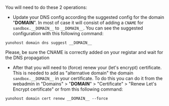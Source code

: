 You will need to do these 2 operations:
- Update your DNS config according the suggested config for the domain "__DOMAIN__". In most of case it will consist of adding a `CNAME` for `sandbox.__DOMAIN__` to `__DOMAIN__`. You can see the suggested configuration with this following command:
```
yunohost domain dns suggest __DOMAIN__
```
Please, be sure the CNAME is correctly added on your registar and wait for the DNS propagation

- After that you will need to (force) renew your (let's encrypt) certificate. This is needed to add as "alternative domain" the domain `sandbox.__DOMAIN__` in your certificate. To do this you can do it from the webadmin in "Domains" > "__DOMAIN__" > "Certificate" > "Renew Let's Encrypt certificate" or from this following command:
```
yunohost domain cert renew __DOMAIN__ --force
```
